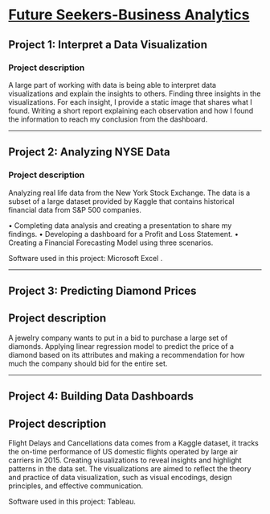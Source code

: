 # [Future Seekers-Business Analytics](https://confirm.udacity.com/CPPY9GTS)



## Project 1: Interpret a Data Visualization

### Project description

A large part of working with data is being able to interpret data visualizations and explain the insights to others. Finding three insights in the visualizations. For each insight, I provide a static image that shares what I found. Writing a short report explaining each observation and how I found the information to reach my conclusion from the dashboard.


-------------------------------------------------


## Project 2: Analyzing NYSE Data

### Project description

Analyzing real life data from the New York Stock Exchange. The data is a subset of a large dataset provided by Kaggle that contains historical financial data from S&P 500 companies.

•	Completing data analysis and creating a presentation to share my findings.
•	Developing a dashboard for a Profit and Loss Statement.
•	Creating a Financial Forecasting Model using three scenarios.

Software used in this project: Microsoft Excel .


-------------------------------------------------


## Project 3: Predicting Diamond Prices

## Project description

A jewelry company wants to put in a bid to purchase a large set of diamonds. Applying linear regression model to predict the price of a diamond based on its attributes and making a recommendation for how much the company should bid for the entire set.


-------------------------------------------------


## Project 4: Building Data Dashboards

## Project description

Flight Delays and Cancellations data comes from a Kaggle dataset, it tracks the on-time performance of US domestic flights operated by large air carriers in 2015. Creating visualizations to reveal insights and highlight patterns in the data set. The visualizations are aimed to reflect the theory and practice of data visualization, such as visual encodings, design principles, and effective communication.

Software used in this project: Tableau.
